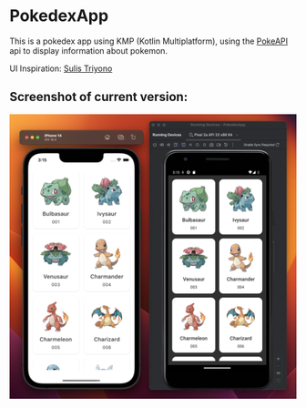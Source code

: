 # PokedexApp

This is a pokedex app using KMP (Kotlin Multiplatform), using the [PokeAPI](https://pokeapi.co/) api to display information about pokemon.

UI Inspiration: [Sulis Triyono](https://dribbble.com/shots/16833947-Mobile-Pokedex-App-Design-Exploration)

## Screenshot of current version:

![Screenshot of Pokemon Card Grid](ressources/images/PokemonListView.png)
